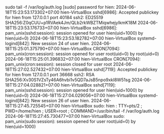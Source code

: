 sudo tail -f /var/log/auth.log
[sudo] password for hien: 
2024-06-18T15:23:53.173302+07:00 hien-VirtualBox sshd[6986]: Accepted publickey for hien from 127.0.0.1 port 40184 ssh2: ED25519 SHA256:Z0qCUU+p1RVAek4Jm/QLb2rkWBZTMiqwhejyIkmK18M
2024-06-18T15:23:53.176733+07:00 hien-VirtualBox sshd[6986]: pam_unix(sshd:session): session opened for user hien(uid=1000) by hien(uid=0)
2024-06-18T15:23:53.182782+07:00 hien-VirtualBox systemd-logind[842]: New session 24 of user hien.
2024-06-18T15:25:01.375790+07:00 hien-VirtualBox CRON[7094]: pam_unix(cron:session): session opened for user root(uid=0) by root(uid=0)
2024-06-18T15:25:01.396832+07:00 hien-VirtualBox CRON[7094]: pam_unix(cron:session): session closed for user root
2024-06-18T15:27:02.527432+07:00 hien-VirtualBox sshd[7119]: Accepted publickey for hien from 127.0.0.1 port 36668 ssh2: RSA SHA256:Xv30S1VZsTy46A6hvbi1v5QD7aJsB5npo9xkI8W51sg
2024-06-18T15:27:04.028821+07:00 hien-VirtualBox sshd[7119]: pam_unix(sshd:session): session opened for user hien(uid=1000) by hien(uid=0)
2024-06-18T15:27:04.029056+07:00 hien-VirtualBox systemd-logind[842]: New session 26 of user hien.
2024-06-18T15:27:45.725545+07:00 hien-VirtualBox sudo:     hien : TTY=pts/2 ; PWD=/home/hien ; USER=root ; COMMAND=/usr/bin/tail -f /var/log/auth.log
2024-06-18T15:27:45.730477+07:00 hien-VirtualBox sudo: pam_unix(sudo:session): session opened for user root(uid=0) by hien(uid=1000)
